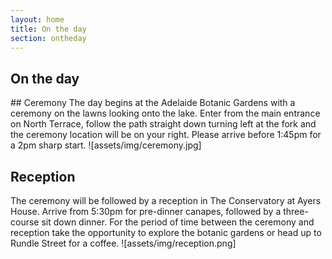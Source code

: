```yaml
---
layout: home
title: On the day
section: ontheday
---
```

<div class="col-lg-12 text-center">
	<h2 class="section-heading text-uppercase">On the day</h2>
</div>
## Ceremony
The day begins at the Adelaide Botanic Gardens with a ceremony on the lawns looking onto the lake. Enter from the main entrance on North Terrace, follow the path straight down turning left at the fork and the ceremony location will be on your right. Please arrive before 1:45pm for a 2pm sharp start.
 ![assets/img/ceremony.jpg]

## Reception

The ceremony will be followed by a reception in The Conservatory at Ayers House. Arrive from 5:30pm for pre-dinner canapes, followed by a three-course sit down dinner. For the period of time between the ceremony and reception take the opportunity to explore the botanic gardens or head up to Rundle Street for a coffee.
![assets/img/reception.png]
